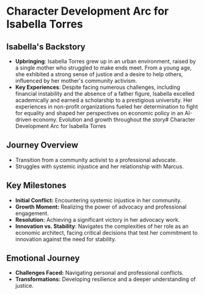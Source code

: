 # Character Development Arc for Isabella Torres

## Isabella's Backstory
- **Upbringing**: Isabella Torres grew up in an urban environment, raised by a single mother who struggled to make ends meet. From a young age, she exhibited a strong sense of justice and a desire to help others, influenced by her mother's community activism.
- **Key Experiences**: Despite facing numerous challenges, including financial instability and the absence of a father figure, Isabella excelled academically and earned a scholarship to a prestigious university. Her experiences in non-profit organizations fueled her determination to fight for equality and shaped her perspectives on economic policy in an AI-driven economy.
Evolution and growth throughout the story# Character Development Arc for Isabella Torres

## Journey Overview
- Transition from a community activist to a professional advocate.
- Struggles with systemic injustice and her relationship with Marcus.

## Key Milestones
- **Initial Conflict:** Encountering systemic injustice in her community.
- **Growth Moment:** Realizing the power of advocacy and professional engagement.
- **Resolution:** Achieving a significant victory in her advocacy work.
- **Innovation vs. Stability**: Navigates the complexities of her role as an economic architect, facing critical decisions that test her commitment to innovation against the need for stability.

## Emotional Journey
- **Challenges Faced:** Navigating personal and professional conflicts.
- **Transformations:** Developing resilience and a deeper understanding of justice.
